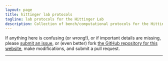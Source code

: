 ```yaml
---
layout: page
title: hittinger lab protocols
tagline: lab protocols for the Hittinger Lab
description: Collection of bench/computational protocols for the Hittinger lab, made with GitHub Pages
---
```



If anything here is confusing (or _wrong_!), or if important
details are missing, please
[submit an issue](https://github.com/dtdoering/hittlab-protocols/issues), or (even
better) fork [the GitHub repository for this website](http://github.com/dtdoering/hittlab-protocols),
make modifications, and submit a pull request.

---

